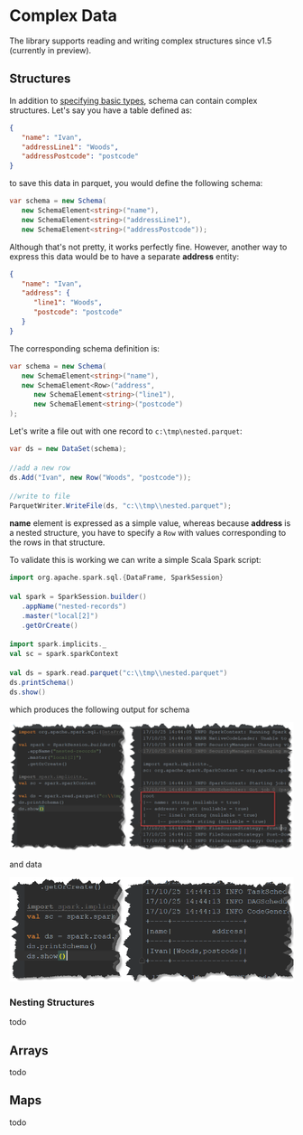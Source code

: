 # Complex Data

The library supports reading and writing complex structures since v1.5 (currently in preview).

## Structures

In addition to [specifying basic types](schema.md), schema can contain complex structures. Let's say you have a table defined as:

```json
{
   "name": "Ivan",
   "addressLine1": "Woods",
   "addressPostcode": "postcode"
}
```

to save this data in parquet, you would define the following schema:

```csharp
var schema = new Schema(
   new SchemaElement<string>("name"),
   new SchemaElement<string>("addressLine1"),
   new SchemaElement<string>("addressPostcode"));
```

Although that's not pretty, it works perfectly fine. However, another way to express this data would be to have a separate **address** entity:

```json
{
   "name": "Ivan",
   "address": {
      "line1": "Woods",
      "postcode": "postcode"
   }
}
```

The corresponding schema definition is:

```csharp
var schema = new Schema(
   new SchemaElement<string>("name"),
   new SchemaElement<Row>("address",
      new SchemaElement<string>("line1"),
      new SchemaElement<string>("postcode")
);
```

Let's write a file out with one record to `c:\tmp\nested.parquet`:

```csharp
var ds = new DataSet(schema);

//add a new row
ds.Add("Ivan", new Row("Woods", "postcode"));

//write to file
ParquetWriter.WriteFile(ds, "c:\\tmp\\nested.parquet");
```

**name** element is expressed as a simple value, whereas because **address** is a nested structure, you have to specify a `Row` with values corresponding to the rows in that structure.

To validate this is working we can write a simple Scala Spark script:

```scala
import org.apache.spark.sql.{DataFrame, SparkSession}

val spark = SparkSession.builder()
   .appName("nested-records")
   .master("local[2]")
   .getOrCreate()

import spark.implicits._
val sc = spark.sparkContext

val ds = spark.read.parquet("c:\\tmp\\nested.parquet")
ds.printSchema()
ds.show()
```

which produces the following output for schema

![Complex 00](img/complex-00.png)

and data

![Complex 01](img/complex-01.png)

### Nesting Structures

todo

## Arrays

todo

## Maps

todo